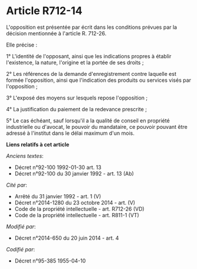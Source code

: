 # Article R712-14

L'opposition est présentée par écrit dans les conditions prévues par   la décision mentionnée à l'article R. 712-26. 

Elle précise : 

1° L'identité de l'opposant, ainsi que les indications propres à établir l'existence, la nature, l'origine et la portée de
ses droits ; 

2° Les références de la demande d'enregistrement contre laquelle est formée l'opposition, ainsi que l'indication des produits
ou services visés par l'opposition ; 

3° L'exposé des moyens sur lesquels repose l'opposition ; 

4° La justification du paiement de la redevance prescrite ; 

5° Le cas échéant, sauf lorsqu'il a la qualité de conseil en propriété industrielle ou d'avocat, le pouvoir du mandataire, ce
pouvoir pouvant être adressé à l'institut dans le délai maximum d'un mois.

**Liens relatifs à cet article**

_Anciens textes_:

  - Décret n°92-100 1992-01-30 art. 13
  - Décret n°92-100 du 30 janvier 1992 - art. 13 (Ab)

_Cité par_:

  - Arrêté du 31 janvier 1992 - art. 1 (V)
  - Décret n°2014-1280 du 23 octobre 2014 - art. (V)
  - Code de la propriété intellectuelle - art. R712-26 (VD)
  - Code de la propriété intellectuelle - art. R811-1 (VT)

_Modifié par_:

  - Décret n°2014-650 du 20 juin 2014 - art. 4

_Codifié par_:

  - Décret n°95-385 1955-04-10
